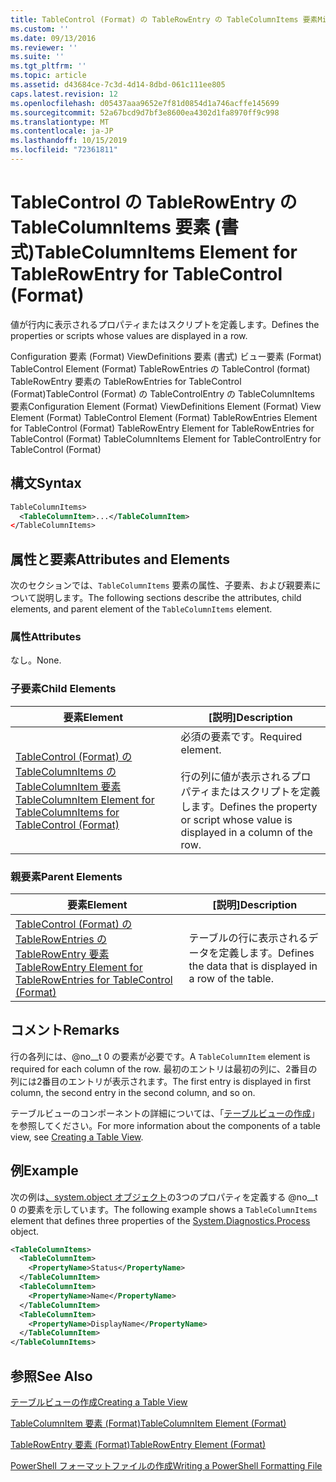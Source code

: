 ```yaml
---
title: TableControl (Format) の TableRowEntry の TableColumnItems 要素Microsoft Docs
ms.custom: ''
ms.date: 09/13/2016
ms.reviewer: ''
ms.suite: ''
ms.tgt_pltfrm: ''
ms.topic: article
ms.assetid: d43684ce-7c3d-4d14-8dbd-061c111ee805
caps.latest.revision: 12
ms.openlocfilehash: d05437aaa9652e7f81d0854d1a746acffe145699
ms.sourcegitcommit: 52a67bcd9d7bf3e8600ea4302d1fa8970ff9c998
ms.translationtype: MT
ms.contentlocale: ja-JP
ms.lasthandoff: 10/15/2019
ms.locfileid: "72361811"
---
```

# <a name="tablecolumnitems-element-for-tablerowentry-for-tablecontrol-format"></a><span data-ttu-id="cc486-102">TableControl の TableRowEntry の TableColumnItems 要素 (書式)</span><span class="sxs-lookup"><span data-stu-id="cc486-102">TableColumnItems Element for TableRowEntry for TableControl (Format)</span></span>

<span data-ttu-id="cc486-103">値が行内に表示されるプロパティまたはスクリプトを定義します。</span><span class="sxs-lookup"><span data-stu-id="cc486-103">Defines the properties or scripts whose values are displayed in a row.</span></span>

<span data-ttu-id="cc486-104">Configuration 要素 (Format) ViewDefinitions 要素 (書式) ビュー要素 (Format) TableControl Element (Format) TableRowEntries の TableControl (format) TableRowEntry 要素の TableRowEntries for TableControl (Format)TableControl (Format) の TableControlEntry の TableColumnItems 要素</span><span class="sxs-lookup"><span data-stu-id="cc486-104">Configuration Element (Format) ViewDefinitions Element (Format) View Element (Format) TableControl Element (Format) TableRowEntries Element for TableControl (Format) TableRowEntry Element for TableRowEntries for TableControl (Format) TableColumnItems Element for TableControlEntry for TableControl (Format)</span></span>

## <a name="syntax"></a><span data-ttu-id="cc486-105">構文</span><span class="sxs-lookup"><span data-stu-id="cc486-105">Syntax</span></span>

```xml
TableColumnItems>
  <TableColumnItem>...</TableColumnItem>
</TableColumnItems>
```

## <a name="attributes-and-elements"></a><span data-ttu-id="cc486-106">属性と要素</span><span class="sxs-lookup"><span data-stu-id="cc486-106">Attributes and Elements</span></span>

<span data-ttu-id="cc486-107">次のセクションでは、`TableColumnItems` 要素の属性、子要素、および親要素について説明します。</span><span class="sxs-lookup"><span data-stu-id="cc486-107">The following sections describe the attributes, child elements, and parent element of the `TableColumnItems` element.</span></span>

### <a name="attributes"></a><span data-ttu-id="cc486-108">属性</span><span class="sxs-lookup"><span data-stu-id="cc486-108">Attributes</span></span>

<span data-ttu-id="cc486-109">なし。</span><span class="sxs-lookup"><span data-stu-id="cc486-109">None.</span></span>

### <a name="child-elements"></a><span data-ttu-id="cc486-110">子要素</span><span class="sxs-lookup"><span data-stu-id="cc486-110">Child Elements</span></span>

|<span data-ttu-id="cc486-111">要素</span><span class="sxs-lookup"><span data-stu-id="cc486-111">Element</span></span>|<span data-ttu-id="cc486-112">[説明]</span><span class="sxs-lookup"><span data-stu-id="cc486-112">Description</span></span>|
|-------------|-----------------|
|[<span data-ttu-id="cc486-113">TableControl (Format) の TableColumnItems の TableColumnItem 要素</span><span class="sxs-lookup"><span data-stu-id="cc486-113">TableColumnItem Element for TableColumnItems for TableControl (Format)</span></span>](./tablecolumnitem-element-for-tablecolumnitems-for-tablecontrol-format.md)|<span data-ttu-id="cc486-114">必須の要素です。</span><span class="sxs-lookup"><span data-stu-id="cc486-114">Required element.</span></span><br /><br /> <span data-ttu-id="cc486-115">行の列に値が表示されるプロパティまたはスクリプトを定義します。</span><span class="sxs-lookup"><span data-stu-id="cc486-115">Defines the property or script whose value is displayed in a column of the row.</span></span>|

### <a name="parent-elements"></a><span data-ttu-id="cc486-116">親要素</span><span class="sxs-lookup"><span data-stu-id="cc486-116">Parent Elements</span></span>

|<span data-ttu-id="cc486-117">要素</span><span class="sxs-lookup"><span data-stu-id="cc486-117">Element</span></span>|<span data-ttu-id="cc486-118">[説明]</span><span class="sxs-lookup"><span data-stu-id="cc486-118">Description</span></span>|
|-------------|-----------------|
|[<span data-ttu-id="cc486-119">TableControl (Format) の TableRowEntries の TableRowEntry 要素</span><span class="sxs-lookup"><span data-stu-id="cc486-119">TableRowEntry Element for TableRowEntries for TableControl (Format)</span></span>](./tablerowentry-element-for-tablerowentries-for-tablecontrol-format.md)|<span data-ttu-id="cc486-120">テーブルの行に表示されるデータを定義します。</span><span class="sxs-lookup"><span data-stu-id="cc486-120">Defines the data that is displayed in a row of the table.</span></span>|

## <a name="remarks"></a><span data-ttu-id="cc486-121">コメント</span><span class="sxs-lookup"><span data-stu-id="cc486-121">Remarks</span></span>

<span data-ttu-id="cc486-122">行の各列には、@no__t 0 の要素が必要です。</span><span class="sxs-lookup"><span data-stu-id="cc486-122">A `TableColumnItem` element is required for each column of the row.</span></span> <span data-ttu-id="cc486-123">最初のエントリは最初の列に、2番目の列には2番目のエントリが表示されます。</span><span class="sxs-lookup"><span data-stu-id="cc486-123">The first entry is displayed in first column, the second entry in the second column, and so on.</span></span>

<span data-ttu-id="cc486-124">テーブルビューのコンポーネントの詳細については、「[テーブルビューの作成](./creating-a-table-view.md)」を参照してください。</span><span class="sxs-lookup"><span data-stu-id="cc486-124">For more information about the components of a table view, see [Creating a Table View](./creating-a-table-view.md).</span></span>

## <a name="example"></a><span data-ttu-id="cc486-125">例</span><span class="sxs-lookup"><span data-stu-id="cc486-125">Example</span></span>

<span data-ttu-id="cc486-126">次の例は[、system.object オブジェクト](/dotnet/api/System.Diagnostics.Process)の3つのプロパティを定義する @no__t 0 の要素を示しています。</span><span class="sxs-lookup"><span data-stu-id="cc486-126">The following example shows a `TableColumnItems` element that defines three properties of the [System.Diagnostics.Process](/dotnet/api/System.Diagnostics.Process) object.</span></span>

```xml
<TableColumnItems>
  <TableColumnItem>
    <PropertyName>Status</PropertyName>
  </TableColumnItem>
  <TableColumnItem>
    <PropertyName>Name</PropertyName>
  </TableColumnItem>
  <TableColumnItem>
    <PropertyName>DisplayName</PropertyName>
  </TableColumnItem>
</TableColumnItems>

```

## <a name="see-also"></a><span data-ttu-id="cc486-127">参照</span><span class="sxs-lookup"><span data-stu-id="cc486-127">See Also</span></span>

[<span data-ttu-id="cc486-128">テーブルビューの作成</span><span class="sxs-lookup"><span data-stu-id="cc486-128">Creating a Table View</span></span>](./creating-a-table-view.md)

[<span data-ttu-id="cc486-129">TableColumnItem 要素 (Format)</span><span class="sxs-lookup"><span data-stu-id="cc486-129">TableColumnItem Element (Format)</span></span>](./tablecolumnitem-element-for-tablecolumnitems-for-tablecontrol-format.md)

[<span data-ttu-id="cc486-130">TableRowEntry 要素 (Format)</span><span class="sxs-lookup"><span data-stu-id="cc486-130">TableRowEntry Element (Format)</span></span>](./tablerowentry-element-for-tablerowentries-for-tablecontrol-format.md)

[<span data-ttu-id="cc486-131">PowerShell フォーマットファイルの作成</span><span class="sxs-lookup"><span data-stu-id="cc486-131">Writing a PowerShell Formatting File</span></span>](./writing-a-powershell-formatting-file.md)
